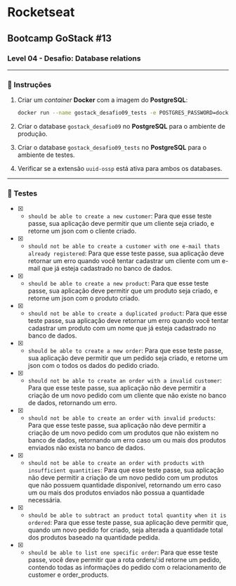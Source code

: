 # Rocketseat

## Bootcamp GoStack #13

### Level 04 - Desafio: Database relations

---

### 📝 Instruções

1. Criar um *container* **Docker** com a imagem do **PostgreSQL**:

    ```bash
    docker run --name gostack_desafio09_tests -e POSTGRES_PASSWORD=docker -p 5432:5432 -d postgres
    ```

2. Criar o database ```gostack_desafio09``` no **PostgreSQL** para o ambiente de produção.

3. Criar o database ```gostack_desafio09_tests``` no **PostgreSQL** para o ambiente de testes.

4. Verificar se a extensão `uuid-ossp` está ativa para ambos os databases.

---

### 📑 Testes

- [x] - `should be able to create a new customer`: Para que esse teste passe, sua aplicação deve permitir que um cliente seja criado, e retorne um json com o cliente criado.

- [x] - `should not be able to create a customer with one e-mail thats already registered`: Para que esse teste passe, sua aplicação deve retornar um erro quando você tentar cadastrar um cliente com um e-mail que já esteja cadastrado no banco de dados.

- [x] - `should be able to create a new product`: Para que esse teste passe, sua aplicação deve permitir que um produto seja criado, e retorne um json com o produto criado.

- [x] - `should not be able to create a duplicated product`: Para que esse teste passe, sua aplicação deve retornar um erro quando você tentar cadastrar um produto com um nome que já esteja cadastrado no banco de dados.

- [x] - `should be able to create a new order`: Para que esse teste passe, sua aplicação deve permitir que um pedido seja criado, e retorne um json com o todos os dados do pedido criado.

- [x] - `should not be able to create an order with a invalid customer`: Para que esse teste passe, sua aplicação não deve permitir a criação de um novo pedido com um cliente que não existe no banco de dados, retornando um erro.

- [x] - `should not be able to create an order with invalid products`: Para que esse teste passe, sua aplicação não deve permitir a criação de um novo pedido com um produtos que não existem no banco de dados, retornando um erro caso um ou mais dos produtos enviados não exista no banco de dados.

- [x] - `should not be able to create an order with products with insufficient quantities`: Para que esse teste passe, sua aplicação não deve permitir a criação de um novo pedido com um produtos que não possuem quantidade disponível, retornando um erro caso um ou mais dos produtos enviados não possua a quantidade necessária.

- [x] - `should be able to subtract an product total quantity when it is ordered`: Para que esse teste passe, sua aplicação deve permitir que, quando um novo pedido for criado, seja alterada a quantidade total dos produtos baseado na quantidade pedida.

- [x] - `should be able to list one specific order`: Para que esse teste passe, você deve permitir que a rota orders/:id retorne um pedido, contendo todas as informações do pedido com o relacionamento de customer e order_products.
